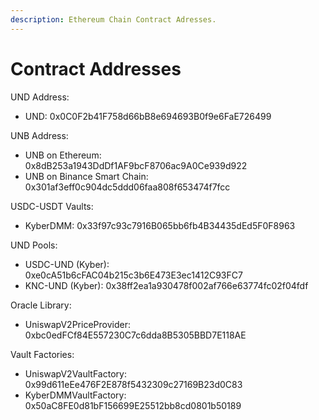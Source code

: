 ```yaml
---
description: Ethereum Chain Contract Adresses.
---
```


# Contract Addresses

UND Address:

* UND: 0x0C0F2b41F758d66bB8e694693B0f9e6FaE726499&#x20;

UNB Address:

* UNB on Ethereum: 0x8dB253a1943DdDf1AF9bcF8706ac9A0Ce939d922
* UNB on Binance Smart Chain: 0x301af3eff0c904dc5ddd06faa808f653474f7fcc

USDC-USDT Vaults:

* KyberDMM: 0x33f97c93c7916B065bb6fb4B34435dEd5F0F8963

UND Pools:

* USDC-UND (Kyber): 0xe0cA51b6cFAC04b215c3b6E473E3ec1412C93FC7
* KNC-UND (Kyber): 0x38ff2ea1a930478f002af766e63774fc02f04fdf

Oracle Library:

* UniswapV2PriceProvider: 0xbc0edFCf84E557230C7c6dda8B5305BBD7E118AE

Vault Factories:

* UniswapV2VaultFactory: 0x99d611eEe476F2E878f5432309c27169B23d0C83
* KyberDMMVaultFactory: 0x50aC8FE0d81bF156699E25512bb8cd0801b50189
